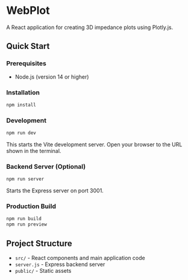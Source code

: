 # WebPlot

A React application for creating 3D impedance plots using Plotly.js.

## Quick Start

### Prerequisites
- Node.js (version 14 or higher)

### Installation
```bash
npm install
```

### Development
```bash
npm run dev
```
This starts the Vite development server. Open your browser to the URL shown in the terminal.

### Backend Server (Optional)
```bash
npm run server
```
Starts the Express server on port 3001.

### Production Build
```bash
npm run build
npm run preview
```

## Project Structure
- `src/` - React components and main application code
- `server.js` - Express backend server
- `public/` - Static assets